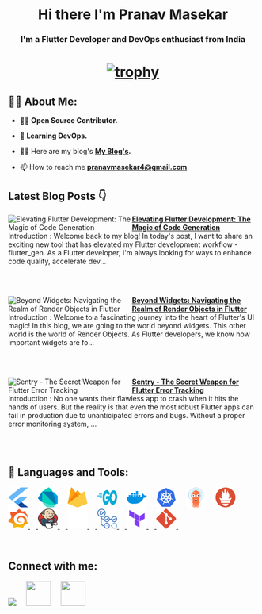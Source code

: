 <!-- <a href="#"><img width="100%" height="auto" src="https://i.imgur.com/iXuL1HG.png" height="175px"/></a> -->

<h1 align="center">Hi there I'm Pranav Masekar</h1>
<h3 align="center">I'm a Flutter Developer and DevOps enthusiast from India</h3>

<h1 align ="center">

 [![trophy](https://github-profile-trophy.vercel.app/?username=PranavMasekar&theme=onedark&column=-1)](https://github.com/ryo-ma/github-profile-trophy)
 
</h1>

## 🙋‍♂️ About Me:

- 👨‍💻  **Open Source Contributor.**

- 🌱 **Learning DevOps.**

- 👨‍💻 Here are my blog's **[My Blog's](https://sungod.hashnode.dev/).**

- 📫 How to reach me **pranavmasekar4@gmail.com**.

## Latest Blog Posts 👇
<!-- HASHNODE_BLOG:START -->
<p align="left">
<a href="https://sungod.hashnode.dev//flutter-gen" title="Elevating Flutter Development: The Magic of Code Generation"><img src="https://cdn.hashnode.com/res/hashnode/image/upload/v1692449190169/c42750bc-dfe8-46c3-8b4b-9f1daf1e8613.png" alt="Elevating Flutter Development: The Magic of Code Generation" width="250px" align="left" /></a>
<a href="https://sungod.hashnode.dev//flutter-gen" title="Elevating Flutter Development: The Magic of Code Generation"><strong>Elevating Flutter Development: The Magic of Code Generation</strong></a>
<br/> Introduction :
Welcome back to my blog! In today's post, I want to share an exciting new tool that has elevated my Flutter development workflow - flutter_gen. As a Flutter developer, I'm always looking for ways to enhance code quality, accelerate dev... </p> <br/> <br/>
<p align="left">
<a href="https://sungod.hashnode.dev//beyond-widgets" title="Beyond Widgets: Navigating the Realm of Render Objects in Flutter"><img src="https://cdn.hashnode.com/res/hashnode/image/upload/v1691839395630/514f1e20-4a65-4e70-b55d-2b8de1f5d88f.png" alt="Beyond Widgets: Navigating the Realm of Render Objects in Flutter" width="250px" align="left" /></a>
<a href="https://sungod.hashnode.dev//beyond-widgets" title="Beyond Widgets: Navigating the Realm of Render Objects in Flutter"><strong>Beyond Widgets: Navigating the Realm of Render Objects in Flutter</strong></a>
<br/> Introduction :
Welcome to a fascinating journey into the heart of Flutter's UI magic! In this blog, we are going to the world beyond widgets. This other world is the world of Render Objects.
As Flutter developers, we know how important widgets are fo... </p> <br/> <br/>
<p align="left">
<a href="https://sungod.hashnode.dev//sentry" title="Sentry - The Secret Weapon for Flutter Error Tracking"><img src="https://cdn.hashnode.com/res/hashnode/image/upload/v1691215121473/5085367e-6ec3-4b35-8e65-a124fe5d120e.png" alt="Sentry - The Secret Weapon for Flutter Error Tracking" width="250px" align="left" /></a>
<a href="https://sungod.hashnode.dev//sentry" title="Sentry - The Secret Weapon for Flutter Error Tracking"><strong>Sentry - The Secret Weapon for Flutter Error Tracking</strong></a>
<br/> Introduction :
No one wants their flawless app to crash when it hits the hands of users. But the reality is that even the most robust Flutter apps can fail in production due to unanticipated errors and bugs. Without a proper error monitoring system, ... </p> <br/> <br/>
<!-- HASHNODE_BLOG:END -->

## 🚀 Languages and Tools:

<p align="left"> 
    <a href="https://flutter.dev/" target="_blank"> <img src="images/flutter.svg" height="40" width = "40"/> </a>
     <img width="12" />
    <a href="https://dart.dev/" target="_blank"> <img src="images/dart.svg" height="40" width = "40"/> </a> 
    </a>  
     <img width="12" />
    <a href="https://firebase.google.com/" target="_blank"> <img src="images/firebase.svg" height="40" width = "40"/> </a> 
     <img width="12" /> 
    <a href="https://go.dev/" target="_blank"> <img src="images/golang.svg" height="40" width = "40"/>
     <img width="12" />
    <a href="https://hub.docker.com/u/pranav18vk" target="_blank"> <img src="images/docker.svg" height="40" width = "40"/>
     <img width="12" />
    <a href="https://kubernetes.io/" target="_blank"> <img src="images/kubernets.svg" height="40" width = "40"/>
     <img width="12" />
    <a href="https://argo-cd.readthedocs.io/en/stable/" target="_blank"> <img src="images/argocd.svg" height="40" width = "40"/>
     <img width="12" />
    <a href="https://prometheus.io/" target="_blank"> <img src="images/prometheus.svg" height="40" width = "40"/>
     <img width="12" />
    <a href="https://grafana.com/" target="_blank"> <img src="images/grafana.svg" height="40" width = "40"/>
     <img width="12" />
    <a href="https://www.jenkins.io/" target="_blank"> <img src="images/jenkins.svg" height="40" width = "40"/>
     <img width="12" />
    <a href="https://circleci.com/" target="_blank"> <img src="images/circleci.png" height="40" width = "40"/>
     <img width="12" />
    <a href="https://docs.github.com/en/actions/learn-github-actions/understanding-github-actions" target="_blank"> <img src="images/actions.png" height="40" width = "40"/>
     <img width="12" />
    <a href="https://www.terraform.io/" target="_blank"> <img src="images/terraform.svg" height="40" width = "40"/>
     <img width="12" />
    <a href="https://git-scm.com/" target="_blank"> <img src="images/git.svg" height="40" width = "40"/> </a>
     <img width="12" />
</p>

<br/>

## Connect with me:
<p align="left">

<a href = "https://www.linkedin.com/in/pranav-masekar-556534214/"><img src="https://img.icons8.com/fluent/48/000000/linkedin.png"/></a>
 <img width="12" />
<a href = "https://twitter.com/Pranav18vk"><img src="https://cdn.worldvectorlogo.com/logos/twitter-6.svg" height="50" width = "50"/></a>
 <img width="12" />
<a href = "https://sungod.hashnode.dev/"><img src="https://img.icons8.com/?size=512&id=HnB8zGOh5xgd&format=png" height="50" width = "50"/></a>
 <img width="12" />

</p>
